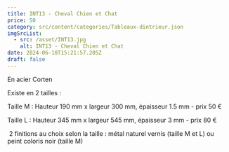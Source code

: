 ```yaml
---
title: INT13 - Cheval Chien et Chat
price: 50
category: src/content/categories/Tableaux-dintrieur.json
imgSrcList:
  - src: /asset/INT13.jpg
    alt: INT13 - Cheval Chien et Chat
date: 2024-06-18T15:21:57.205Z
draft: false
---
```


En acier Corten 

Existe en 2 tailles :

Taille M : Hauteur 190 mm x largeur 300 mm, épaisseur 1.5 mm - prix 50 € 

Taille L : Hauteur 345 mm x largeur 545 mm, épaisseur 3 mm - prix 80 € 

 2 finitions au choix selon la taille : métal naturel vernis (taille M et L) ou peint coloris noir (taille M)
